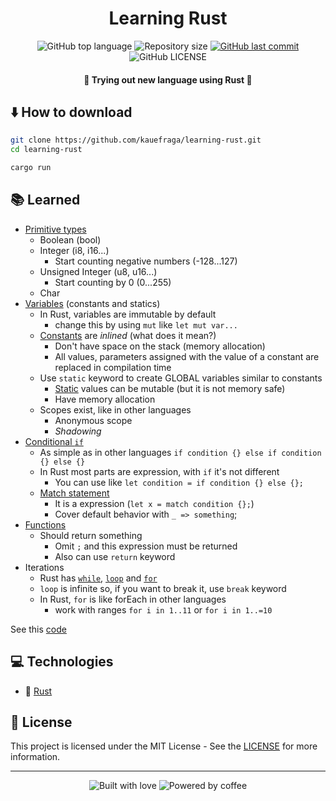 <h1 align="center">Learning Rust</h1>

<p align="center">
  <img
    alt="GitHub top language"
    src="https://img.shields.io/github/languages/top/kauefraga/learning-rust.svg"
  />
  <img
    alt="Repository size"
    src="https://img.shields.io/github/repo-size/kauefraga/learning-rust.svg"
  />
  <a href="https://github.com/kauefraga/learning-rust/commits/main">
    <img
      alt="GitHub last commit"
      src="https://img.shields.io/github/last-commit/kauefraga/learning-rust.svg"
    />
  </a>
  <img
    alt="GitHub LICENSE"
    src="https://img.shields.io/github/license/kauefraga/learning-rust.svg"
  />
</p>

<h4 align="center">🦀 Trying out new language using Rust 🦀</h4>

## ⬇️ How to download

```bash
git clone https://github.com/kauefraga/learning-rust.git
cd learning-rust

cargo run
```

## 📚 Learned

- [Primitive types](https://doc.rust-lang.org/std/index.html#primitives)
  - Boolean (bool)
  - Integer (i8, i16...)
    - Start counting negative numbers (-128...127)
  - Unsigned Integer (u8, u16...)
    - Start counting by 0 (0...255)
  - Char
- [Variables](https://doc.rust-lang.org/std/keyword.let.html) (constants and statics)
  - In Rust, variables are immutable by default
    - change this by using `mut` like `let mut var...`
  - [Constants](https://doc.rust-lang.org/std/keyword.const.html) are *inlined* (what does it mean?)
    - Don't have space on the stack (memory allocation)
    - All values, parameters assigned with the value of a constant are replaced in compilation time
  - Use `static` keyword to create GLOBAL variables similar to constants
    - [Static](https://doc.rust-lang.org/std/keyword.static.html) values can be mutable (but it is not memory safe)
    - Have memory allocation
  - Scopes exist, like in other languages
    - Anonymous scope
    - *Shadowing*
- [Conditional `if`](https://doc.rust-lang.org/std/keyword.if.html)
  - As simple as in other languages `if condition {} else if condition {} else {}`
  - In Rust most parts are expression, with `if` it's not different
    - You can use like `let condition = if condition {} else {};`
  - [Match statement](https://doc.rust-lang.org/std/keyword.match.html)
    - It is a expression (`let x = match condition {};`)
    - Cover default behavior with `_ => something`;
- [Functions](https://doc.rust-lang.org/std/keyword.fn.html)
  - Should return something
    - Omit `;` and this expression must be returned
    - Also can use `return` keyword
- Iterations
  - Rust has [`while`](https://doc.rust-lang.org/std/keyword.while.html), [`loop`](https://doc.rust-lang.org/std/keyword.loop.html) and [`for`](https://doc.rust-lang.org/std/keyword.for.html)
  - `loop` is infinite so, if you want to break it, use `break` keyword
  - In Rust, `for` is like forEach in other languages
    - work with ranges `for i in 1..11` or `for i in 1..=10`

See this [code](https://github.com/kauefraga/learning-rust/blob/main/src/main.rs)

## 💻 Technologies

- 🦀 [Rust](https://rust-lang.org)

## 📝 License

This project is licensed under the MIT License - See the [LICENSE](https://github.com/kauefraga/learning-rust/blob/main/LICENSE) for more information.

---

<div align="center">
  <img alt="Built with love" src="https://forthebadge.com/images/badges/built-with-love.svg">
  <img alt="Powered by coffee" src="https://forthebadge.com/images/badges/powered-by-coffee.svg">
</div>
